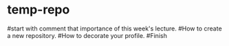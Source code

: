 # temp-repo
#start with comment that importance of this week's lecture.
#How to create a new repository.
#How to decorate your profile.
#Finish
